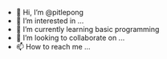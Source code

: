 - 👋 Hi, I’m @pitlepong
- 👀 I’m interested in ...
- 🌱 I’m currently learning basic programming
- 💞️ I’m looking to collaborate on ...
- 📫 How to reach me ...

<!---
pitlepong/pitlepong is a ✨ special ✨ repository because its `README.md` (this file) appears on your GitHub profile.
You can click the Preview link to take a look at your changes.
--->

